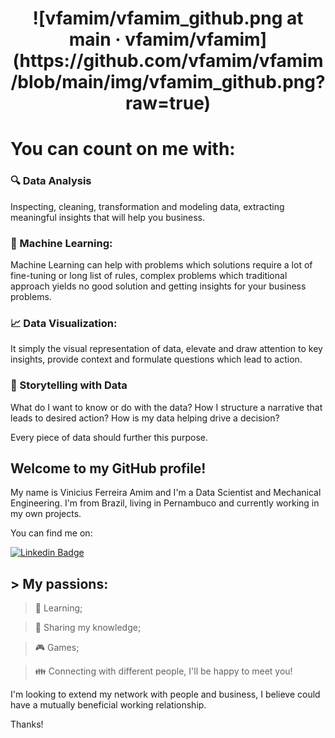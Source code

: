<h1 align="center"> ![vfamim/vfamim_github.png at main · vfamim/vfamim](https://github.com/vfamim/vfamim/blob/main/img/vfamim_github.png?raw=true) </h1>

# You can count on me with:

###  :mag: Data Analysis

Inspecting, cleaning, transformation and modeling data, extracting meaningful insights that will help you business.

### :robot: Machine Learning:

Machine Learning can help with problems which solutions require a lot of fine-tuning or long list of rules, complex problems which traditional approach yields no good solution and getting insights for your business problems.

### :chart_with_upwards_trend: Data Visualization:

It simply the visual representation of data, elevate and draw attention to key insights, provide context and formulate questions which lead to action.

### :scroll: Storytelling with Data

What do I want to know or do with the data? How I structure a narrative that leads to desired action? How is my data helping drive a decision?

Every piece of data should further this purpose. 

## Welcome to my GitHub profile! 

My name is Vinicius Ferreira Amim and I'm a Data Scientist and Mechanical Engineering. I'm from Brazil, living in Pernambuco and currently working in my own projects. 

You can find me on:

[![Linkedin Badge](https://img.shields.io/badge/-vfamim-blue?style=flat-square&logo=Linkedin&logoColor=white&link=https://www.linkedin.com/in/vinicius-ferreira-amim-24275750/)](https://www.linkedin.com/in/vfamim/)

## > My passions:

>:book: Learning; 

> :pencil: Sharing my knowledge;

> :video_game: Games;

> :family: Connecting with different people, I'll be happy to meet you!

I'm looking to extend my network with people and business, I believe could have a mutually beneficial working relationship.

Thanks!

